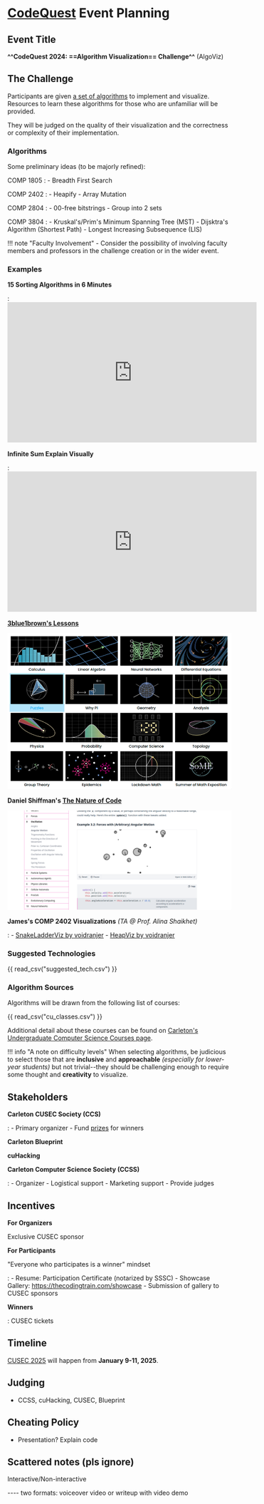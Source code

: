 # [**CodeQuest**](https://codequest.cublueprint.org) Event Planning

## Event Title

**^^CodeQuest 2024: ==Algorithm Visualization== Challenge^^** (AlgoViz)

## The Challenge

Participants are given [a set of algorithms](#algorithms) to implement and visualize. Resources to learn these algorithms for those who are unfamiliar will be provided.


They will be judged on the quality of their visualization and the correctness or complexity of their implementation.

### Algorithms


Some preliminary ideas (to be majorly refined):

COMP 1805
:   - Breadth First Search

COMP 2402
:   - Heapify
    - Array Mutation

COMP 2804
:   - 00-free bitstrings
    - Group into 2 sets

COMP 3804
:   - Kruskal's/Prim's Minimum Spanning Tree (MST)
    - Dijsktra's Algorithm (Shortest Path)
    - Longest Increasing Subsequence (LIS)

!!! note "Faculty Involvement"
    - Consider the possibility of involving faculty members and professors in the challenge creation or in the wider event.

### Examples

**15 Sorting Algorithms in 6 Minutes**

:   <iframe width="560" height="315" src="https://www.youtube.com/embed/kPRA0W1kECg?si=abrV53gr4EgPbv_h" title="YouTube video player" frameborder="0" allow="accelerometer; autoplay; clipboard-write; encrypted-media; gyroscope; picture-in-picture; web-share" referrerpolicy="strict-origin-when-cross-origin" allowfullscreen></iframe>

**Infinite Sum Explain Visually**

:   <iframe width="560" height="315" src="https://www.youtube.com/embed/-y1Ob0K63hc?si=UywgJqvQhf9z22Qd&amp;start=77" title="YouTube video player" frameborder="0" allow="accelerometer; autoplay; clipboard-write; encrypted-media; gyroscope; picture-in-picture; web-share" referrerpolicy="strict-origin-when-cross-origin" allowfullscreen></iframe>


**[3blue1brown's Lessons](https://www.3blue1brown.com/)**

![3b1b](3b1b.png)

**Daniel Shiffman's [The Nature of Code](https://natureofcode.com/)**

![nature_of_code](nature_of_code.png)

**James's COMP 2402 Visualizations** *(TA @ Prof. Alina Shaikhet)*

:   - [SnakeLadderViz by voidranjer](https://editor.p5js.org/voidranjer/full/jzAUCf0Gd)
    - [HeapViz by voidranjer](https://editor.p5js.org/voidranjer/full/Pr-L2w8HW)

### Suggested Technologies

{{ read_csv("suggested_tech.csv") }}

### Algorithm Sources

Algorithms will be drawn from the following list of courses:

{{ read_csv("cu_classes.csv") }}

Additional detail about these courses can be found on [Carleton's Undergraduate Computer Science Courses page](https://calendar.carleton.ca/undergrad/undergradprograms/computerscience/).

!!! info "A note on difficulty levels"
    When selecting algorithms, be judicious to select those that are **inclusive** and **approachable** *(especially for lower-year students)* but not trivial--they should be challenging enough to require some thought and **creativity** to visualize.

## Stakeholders

**Carleton CUSEC Society (CCS)**

:   - Primary organizer
    - Fund [prizes](#incentives) for winners

**Carleton Blueprint**

**cuHacking**

**Carleton Computer Science Society (CCSS)**

:   - Organizer
    - Logistical support
    - Marketing support
    - Provide judges

## Incentives

**For Organizers**

Exclusive CUSEC sponsor

**For Participants**

"Everyone who participates is a winner" mindset

:   - Resume: Participation Certificate (notarized by SSSC)
    - Showcase Gallery: https://thecodingtrain.com/showcase
    - Submission of gallery to CUSEC sponsors

**Winners**

:   CUSEC tickets

## Timeline

[CUSEC 2025](https://2025.cusec.net/) will happen from **January 9-11, 2025**.

## Judging

- CCSS, cuHacking, CUSEC, Blueprint

## Cheating Policy

- Presentation? Explain code


## Scattered notes (pls ignore)

Interactive/Non-interactive

 ---- two formats: voiceover video or writeup with video demo


